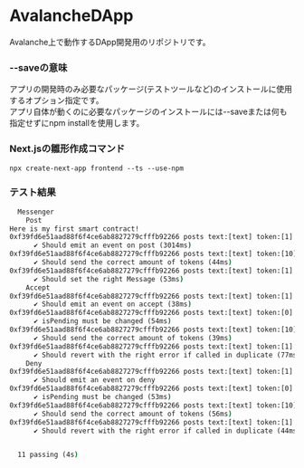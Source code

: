 # AvalancheDApp
Avalanche上で動作するDApp開発用のリポジトリです。

### --saveの意味
アプリの開発時のみ必要なパッケージ(テストツールなど)のインストールに使用するオプション指定です。  
アプリ自体が動くのに必要なパッケージのインストールには--saveまたは何も指定せずにnpm installを使用します。  

### Next.jsの雛形作成コマンド
`npx create-next-app frontend --ts --use-npm`

### テスト結果

```cmd
  Messenger
    Post
Here is my first smart contract!
0xf39fd6e51aad88f6f4ce6ab8827279cfffb92266 posts text:[text] token:[1]
      ✔ Should emit an event on post (3014ms)
0xf39fd6e51aad88f6f4ce6ab8827279cfffb92266 posts text:[text] token:[10]
      ✔ Should send the correct amount of tokens (44ms)
0xf39fd6e51aad88f6f4ce6ab8827279cfffb92266 posts text:[text] token:[1]
      ✔ Should set the right Message (53ms)
    Accept
0xf39fd6e51aad88f6f4ce6ab8827279cfffb92266 posts text:[text] token:[1]
      ✔ Should emit an event on accept (38ms)
0xf39fd6e51aad88f6f4ce6ab8827279cfffb92266 posts text:[text] token:[0]
      ✔ isPending must be changed (54ms)
0xf39fd6e51aad88f6f4ce6ab8827279cfffb92266 posts text:[text] token:[10]
      ✔ Should send the correct amount of tokens (39ms)
0xf39fd6e51aad88f6f4ce6ab8827279cfffb92266 posts text:[text] token:[1]
      ✔ Should revert with the right error if called in duplicate (77ms)
    Deny
0xf39fd6e51aad88f6f4ce6ab8827279cfffb92266 posts text:[text] token:[1]
      ✔ Should emit an event on deny
0xf39fd6e51aad88f6f4ce6ab8827279cfffb92266 posts text:[text] token:[0]
      ✔ isPending must be changed (53ms)
0xf39fd6e51aad88f6f4ce6ab8827279cfffb92266 posts text:[text] token:[10]
      ✔ Should send the correct amount of tokens (56ms)
0xf39fd6e51aad88f6f4ce6ab8827279cfffb92266 posts text:[text] token:[1]
      ✔ Should revert with the right error if called in duplicate (44ms)


  11 passing (4s)
```